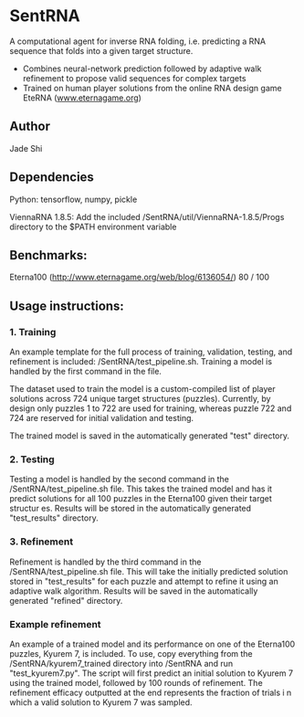 # SentRNA
A computational agent for inverse RNA folding, i.e. predicting a RNA sequence that folds into a given target structure.
* Combines neural-network prediction followed by adaptive walk refinement to propose valid sequences for complex targets
* Trained on human player solutions from the online RNA design game EteRNA (www.eternagame.org)

## Author
Jade Shi

## Dependencies
Python: tensorflow, numpy, pickle

ViennaRNA 1.8.5: Add the included /SentRNA/util/ViennaRNA-1.8.5/Progs directory to the $PATH environment variable

## Benchmarks:
Eterna100 (http://www.eternagame.org/web/blog/6136054/)
80 / 100

## Usage instructions:
### 1. Training
An example template for the full process of training, validation, testing, and refinement is included: /SentRNA/test_pipeline.sh. Training a model is handled by the first command in the file.

The dataset used to train the model is a custom-compiled list of player solutions across 724 unique target structures (puzzles). Currently, by design only puzzles 1 to 722 are used for training, whereas puzzle 722 and 724 are reserved for initial validation and testing.

The trained model is saved in the automatically generated "test" directory.

### 2. Testing
Testing a model is handled by the second command in the /SentRNA/test_pipeline.sh file. This takes the trained model and has it predict solutions for all 100 puzzles in the Eterna100 given their target structur
es. Results will be stored in the automatically generated "test_results" directory.

### 3. Refinement
Refinement is handled by the third command in the /SentRNA/test_pipeline.sh file. This will take the initially predicted solution stored in "test_results" for each puzzle and attempt to refine it using an adaptive walk algorithm. Results will be saved in the automatically generated "refined" directory.

### Example refinement
An example of a trained model and its performance on one of the Eterna100 puzzles, Kyurem 7, is included. To use, copy everything from the /SentRNA/kyurem7_trained directory into /SentRNA and run "test_kyurem7.py". The script will first predict an initial solution to Kyurem 7 using the trained model, followed by 100 rounds of refinement. The refinement efficacy outputted at the end represents the fraction of trials i
n which a valid solution to Kyurem 7 was sampled.
